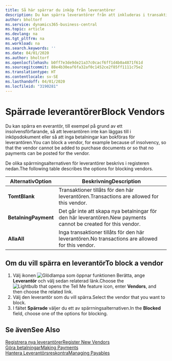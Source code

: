 ```yaml
---
title: Så här spärrar du inköp från leverantörer
description: Du kan spärra leverantörer från att inkluderas i transaktioner eller bara spärra nya betalningar till dem.
author: bholtorf
ms.service: dynamics365-business-central
ms.topic: article
ms.devlang: na
ms.tgt_pltfrm: na
ms.workload: na
ms.search.keywords: ''
ms.date: 04/01/2020
ms.author: bholtorf
ms.openlocfilehash: b0ff7e3de9de21a37c0cacf6ff1d4b0a4871f61d
ms.sourcegitcommit: 88e4b30eaf6fa32af0c1452ce2f85ff1111c75e2
ms.translationtype: HT
ms.contentlocale: sv-SE
ms.lasthandoff: 04/01/2020
ms.locfileid: "3190281"
---
```

# <a name="block-vendors"></a><span data-ttu-id="d8674-103">Spärrade leverantörer</span><span class="sxs-lookup"><span data-stu-id="d8674-103">Block Vendors</span></span>
<span data-ttu-id="d8674-104">Du kan spärra en everantör, till exempel på grund av ett insolvensförfarande, så att leverantören inte kan läggas till i inköpsdokument eller så att inga betalningar kan bokföras för leverantören.</span><span class="sxs-lookup"><span data-stu-id="d8674-104">You can block a vendor, for example because of insolvency, so that the vendor cannot be added to purchase documents or so that no payments can be posted for the vendor.</span></span>

<span data-ttu-id="d8674-105">De olika spärrningsalternativen för leverantörer beskrivs i registeren nedan.</span><span class="sxs-lookup"><span data-stu-id="d8674-105">The following table describes the options for blocking vendors.</span></span>  

|<span data-ttu-id="d8674-106">Alternativ</span><span class="sxs-lookup"><span data-stu-id="d8674-106">Option</span></span>|<span data-ttu-id="d8674-107">Beskrivning</span><span class="sxs-lookup"><span data-stu-id="d8674-107">Description</span></span>|  
|--------------------|------------|  
|<span data-ttu-id="d8674-108">**Tomt**</span><span class="sxs-lookup"><span data-stu-id="d8674-108">**Blank**</span></span>|<span data-ttu-id="d8674-109">Transaktioner tillåts för den här leverantören.</span><span class="sxs-lookup"><span data-stu-id="d8674-109">Transactions are allowed for this vendor.</span></span>|
|<span data-ttu-id="d8674-110">**Betalning**</span><span class="sxs-lookup"><span data-stu-id="d8674-110">**Payment**</span></span>|<span data-ttu-id="d8674-111">Det går inte att skapa nya betalningar för den här leverantören.</span><span class="sxs-lookup"><span data-stu-id="d8674-111">New payments cannot be created for this vendor.</span></span>|  
|<span data-ttu-id="d8674-112">**Alla**</span><span class="sxs-lookup"><span data-stu-id="d8674-112">**All**</span></span>|<span data-ttu-id="d8674-113">Inga transaktioner tillåts för den här leverantören.</span><span class="sxs-lookup"><span data-stu-id="d8674-113">No transactions are allowed for this vendor.</span></span>|  

## <a name="to-block-a-vendor"></a><span data-ttu-id="d8674-114">Om du vill spärra en leverantör</span><span class="sxs-lookup"><span data-stu-id="d8674-114">To block a vendor</span></span>  
1. <span data-ttu-id="d8674-115">Välj ikonen ![Glödlampa som öppnar funktionen Berätta](media/ui-search/search_small.png "Berätta vad du vill göra"), ange **Leverantör** och välj sedan relaterad länk.</span><span class="sxs-lookup"><span data-stu-id="d8674-115">Choose the ![Lightbulb that opens the Tell Me feature](media/ui-search/search_small.png "Tell me what you want to do") icon, enter **Vendors**, and then choose the related link.</span></span>
2. <span data-ttu-id="d8674-116">Välj den leverantör som du vill spärra.</span><span class="sxs-lookup"><span data-stu-id="d8674-116">Select the vendor that you want to block.</span></span>
3. <span data-ttu-id="d8674-117">I fältet **Spärrade** väljer du ett av spärrningsalternativen.</span><span class="sxs-lookup"><span data-stu-id="d8674-117">In the **Blocked** field, choose one of the options for blocking.</span></span>

## <a name="see-also"></a><span data-ttu-id="d8674-118">Se även</span><span class="sxs-lookup"><span data-stu-id="d8674-118">See Also</span></span>  
[<span data-ttu-id="d8674-119">Registrera nya leverantörer</span><span class="sxs-lookup"><span data-stu-id="d8674-119">Register New Vendors</span></span>](purchasing-how-register-new-vendors.md)  
[<span data-ttu-id="d8674-120">Göra betalningar</span><span class="sxs-lookup"><span data-stu-id="d8674-120">Making Payments</span></span>](payables-make-payments.md)  
[<span data-ttu-id="d8674-121">Hantera Leverantörsreskontra</span><span class="sxs-lookup"><span data-stu-id="d8674-121">Managing Payables</span></span>](payables-manage-payables.md)
